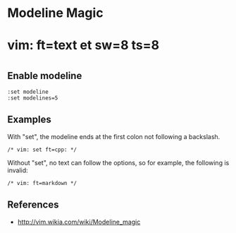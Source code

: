 # Modeline Magic
#
# vim: ft=text et sw=8 ts=8
# 

## Enable modeline

```
:set modeline
:set modelines=5
```

## Examples

With "set", the modeline ends at the first colon not following a backslash.

```
/* vim: set ft=cpp: */
```

Without "set", no text can follow the options, so for example, the following is
invalid:


```
/* vim: ft=markdown */
```

## References

- http://vim.wikia.com/wiki/Modeline_magic
